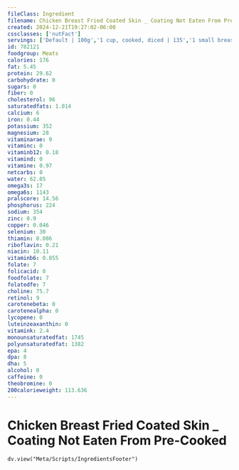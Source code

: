 ```yaml
---
fileClass: Ingredient
filename: Chicken Breast Fried Coated Skin _ Coating Not Eaten From Pre-Cooked
created: 2024-12-21T19:27:02-06:00
cssclasses: ['nutFact']
servings: ['Default | 100g','1 cup, cooked, diced | 135','1 small breast | 105','1 medium breast | 120','1 large breast | 135','1 small or thin slice | 30','1 medium slice | 60','1 large or thick slice | 85','1 oz, cooked | 28']
id: 782121
foodgroup: Meats
calories: 176
fat: 5.45
protein: 29.62
carbohydrate: 0
sugars: 0
fiber: 0
cholesterol: 96
saturatedfats: 1.014
calcium: 6
iron: 0.44
potassium: 352
magnesium: 28
vitaminarae: 9
vitaminc: 0
vitaminb12: 0.18
vitamind: 0
vitamine: 0.97
netcarbs: 0
water: 62.85
omega3s: 17
omega6s: 1143
pralscore: 14.56
phosphorus: 224
sodium: 354
zinc: 0.9
copper: 0.046
selenium: 30
thiamin: 0.086
riboflavin: 0.21
niacin: 10.11
vitaminb6: 0.855
folate: 7
folicacid: 0
foodfolate: 7
folatedfe: 7
choline: 75.7
retinol: 9
carotenebeta: 0
carotenealpha: 0
lycopene: 0
luteinzeaxanthin: 0
vitamink: 2.4
monounsaturatedfat: 1745
polyunsaturatedfat: 1382
epa: 4
dpa: 8
dha: 5
alcohol: 0
caffeine: 0
theobromine: 0
200calorieweight: 113.636
---
```


# Chicken Breast Fried Coated Skin _ Coating Not Eaten From Pre-Cooked

```dataviewjs
dv.view("Meta/Scripts/IngredientsFooter")
```